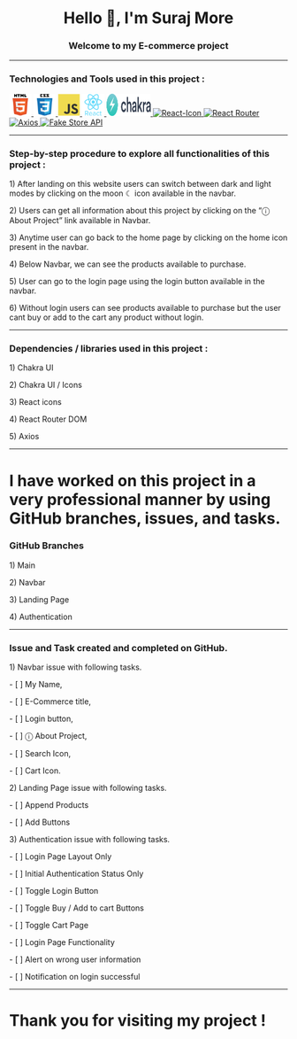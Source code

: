 <h1 align="center">Hello 👋, I'm Suraj More</h1>
<h3 align="center">Welcome to my E-commerce project</h3>

<hr>

<h3 align="left">Technologies and Tools used in this project :</h3>
<p align="left"> 
  <a href="https://developer.mozilla.org/en-US/docs/Web/HTML" target="_blank" rel="noreferrer"> <img src="https://raw.githubusercontent.com/devicons/devicon/master/icons/html5/html5-original-wordmark.svg" alt="HTML" width="40" height="40"/> </a> 
  <a href="https://developer.mozilla.org/en-US/docs/Web/CSS" target="_blank" rel="noreferrer"> <img src="https://raw.githubusercontent.com/devicons/devicon/master/icons/css3/css3-original-wordmark.svg" alt="CSS" width="40" height="40"/> </a> 
  <a href="https://developer.mozilla.org/en-US/docs/Web/JavaScript" target="_blank" rel="noreferrer"> <img src="https://raw.githubusercontent.com/devicons/devicon/master/icons/javascript/javascript-original.svg" alt="JavaScript" width="40" height="40"/> </a> 
  <a href="https://reactjs.org/docs/getting-started.html" target="_blank" rel="noreferrer"> <img src="https://raw.githubusercontent.com/devicons/devicon/master/icons/react/react-original-wordmark.svg" alt="React" width="40" height="40"/> </a> 
  <a href="https://chakra-ui.com/getting-started" target="_blank" rel="noreferrer"> <img src="https://raw.githubusercontent.com/chakra-ui/chakra-ui/main/media/logo-colored@2x.png?raw=true" alt="Chakra UI" width="80" height="40"/> </a> 
  <a href="https://react-icons.github.io/react-icons/" target="_blank" rel="noreferrer"> <img src="https://static.javatpoint.com/tutorial/reactjs/images/react-icons.png" alt="React-Icon" width="90" height="40"/> </a> 
  <a href="https://reactrouter.com/en/main" target="_blank" rel="noreferrer"> <img src="https://miro.medium.com/max/1200/1*sX8rBJBol5dBp5WIJQrYyw.png" alt="React Router" width="90" height="40"/> </a>
  <a href="https://axios-http.com/docs/intro" target="_blank" rel="noreferrer"> <img src="https://camo.githubusercontent.com/272811d860f3fab0dd8ff0690e2ca36afbf0c96ad44100b8d42dfdce8511679b/68747470733a2f2f6178696f732d687474702e636f6d2f6173736574732f6c6f676f2e737667" alt="Axios" width="90" height="40"/> </a>
   <a href="https://fakestoreapi.com/" target="_blank" rel="noreferrer"> <img src="https://fakestoreapi.com/icons/logo.png" alt="Fake Store API" width="40" height="40"/> </a>         
</p>
<hr/>
<h3> Step-by-step procedure to explore all functionalities of this project :</h3>
<p>1) After landing on this website users can switch between dark and light modes by clicking on the moon ☾ icon available in the navbar.</p>
<p>2) Users can get all information about this project by clicking on the “ⓘ About Project” link available in Navbar.</p>
<p>3) Anytime user can go back to the home page by clicking on the home icon present in the navbar.</p>
<p>4) Below Navbar, we can see the products available to purchase. </p>
<p>5) User can go to the login page using the login button available in the navbar.</p>
<p>6) Without login users can see products available to purchase but the user cant buy or add to the cart any product without login. </p>
<hr/>
<h3>Dependencies / libraries used in this project :</h3>
<p> 1) Chakra UI </p>
<p> 2) Chakra UI / Icons </p>
<p> 3) React icons </p>
<p> 4) React Router DOM </p>
<p> 5) Axios </p>
<hr/>
<h1>I have worked on this project in a very professional manner by using GitHub branches, issues, and tasks.
</h1>
<h3>GitHub Branches</h3>
<p>1) Main</p> 
<p>2) Navbar</p>
<p>3) Landing Page</p> 
<p>4) Authentication </p>
<hr/>
<h3>Issue and Task created and completed on GitHub.</h3>
<p>1) Navbar issue with following tasks.
   <p>          - [ ] My Name,  
   <p>       - [ ] E-Commerce title, 
   <p>          - [ ] Login button, 
   <p>          - [ ] ⓘ About Project, 
   <p>          - [ ] Search Icon, 
   <p>          - [ ] Cart Icon.
<p>2) Landing Page issue with following tasks. 
   <p> - [ ] Append Products
   <p> - [ ] Add Buttons 
<p> 3) Authentication issue with following tasks.
<p>                         - [ ]  Login Page Layout Only
   <p>                      - [ ]  Initial Authentication Status Only
 <p>                - [ ] Toggle Login Button
 <p>                - [ ] Toggle Buy / Add to cart Buttons
<p>                 - [ ] Toggle Cart Page
<p>                 - [ ] Login Page Functionality
<p>                 - [ ] Alert on wrong user information
<p>                 - [ ] Notification on login successful

<hr/>

<h1> Thank you for visiting my project ! </h1>
